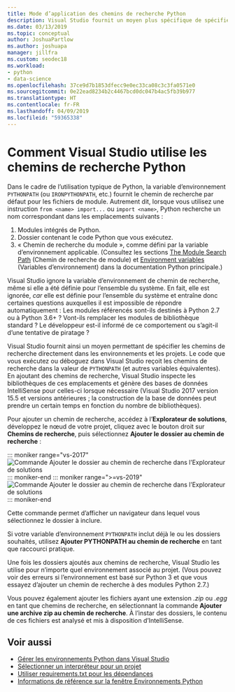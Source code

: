 ```yaml
---
title: Mode d’application des chemins de recherche Python
description: Visual Studio fournit un moyen plus spécifique de spécifier des chemins de recherche pour les environnements et les projets afin d’éviter d’utiliser des variables à l’échelle du système.
ms.date: 03/13/2019
ms.topic: conceptual
author: JoshuaPartlow
ms.author: joshuapa
manager: jillfra
ms.custom: seodec18
ms.workload:
- python
- data-science
ms.openlocfilehash: 37ce9d7b1853dfecc9e0ec33ca08c3c3fa0571e0
ms.sourcegitcommit: 0e22ead8234b2c4467bcd0dc047b4ac5fb39b977
ms.translationtype: HT
ms.contentlocale: fr-FR
ms.lasthandoff: 04/09/2019
ms.locfileid: "59365338"
---
```

# <a name="how-visual-studio-uses-python-search-paths"></a>Comment Visual Studio utilise les chemins de recherche Python

Dans le cadre de l’utilisation typique de Python, la variable d’environnement `PYTHONPATH` (ou `IRONPYTHONPATH`, etc.) fournit le chemin de recherche par défaut pour les fichiers de module. Autrement dit, lorsque vous utilisez une instruction `from <name> import...` ou `import <name>`, Python recherche un nom correspondant dans les emplacements suivants :

1. Modules intégrés de Python.
1. Dossier contenant le code Python que vous exécutez.
1. « Chemin de recherche du module », comme défini par la variable d’environnement applicable. (Consultez les sections [The Module Search Path](https://docs.python.org/2/tutorial/modules.html#the-module-search-path) (Chemin de recherche de module) et [Environment variables](https://docs.python.org/2/using/cmdline.html#envvar-PYTHONPATH) (Variables d’environnement) dans la documentation Python principale.)

Visual Studio ignore la variable d’environnement de chemin de recherche, même si elle a été définie pour l’ensemble du système. En fait, elle est ignorée, *car* elle est définie pour l’ensemble du système et entraîne donc certaines questions auxquelles il est impossible de répondre automatiquement : Les modules référencés sont-ils destinés à Python 2.7 ou à Python 3.6+ ? Vont-ils remplacer les modules de bibliothèque standard ? Le développeur est-il informé de ce comportement ou s’agit-il d’une tentative de piratage ?

Visual Studio fournit ainsi un moyen permettant de spécifier les chemins de recherche directement dans les environnements et les projets. Le code que vous exécutez ou déboguez dans Visual Studio reçoit les chemins de recherche dans la valeur de `PYTHONPATH` (et autres variables équivalentes). En ajoutant des chemins de recherche, Visual Studio inspecte les bibliothèques de ces emplacements et génère des bases de données IntelliSense pour celles-ci lorsque nécessaire (Visual Studio 2017 version 15.5 et versions antérieures ; la construction de la base de données peut prendre un certain temps en fonction du nombre de bibliothèques).

Pour ajouter un chemin de recherche, accédez à l’**Explorateur de solutions**, développez le nœud de votre projet, cliquez avec le bouton droit sur **Chemins de recherche**, puis sélectionnez **Ajouter le dossier au chemin de recherche** :

::: moniker range="vs-2017"
![Commande Ajouter le dossier au chemin de recherche dans l’Explorateur de solutions](media/search-paths-command.png)
::: moniker-end
::: moniker range=">=vs-2019"
![Commande Ajouter le dossier au chemin de recherche dans l’Explorateur de solutions](media/search-paths-command-2019.png)
::: moniker-end

Cette commande permet d’afficher un navigateur dans lequel vous sélectionnez le dossier à inclure.

Si votre variable d’environnement `PYTHONPATH` inclut déjà le ou les dossiers souhaités, utilisez **Ajouter PYTHONPATH au chemin de recherche** en tant que raccourci pratique.

Une fois les dossiers ajoutés aux chemins de recherche, Visual Studio les utilise pour n’importe quel environnement associé au projet. (Vous pouvez voir des erreurs si l’environnement est basé sur Python 3 et que vous essayez d’ajouter un chemin de recherche à des modules Python 2.7.)

Vous pouvez également ajouter les fichiers ayant une extension *.zip* ou *.egg* en tant que chemins de recherche, en sélectionnant la commande **Ajouter une archive zip au chemin de recherche**. À l’instar des dossiers, le contenu de ces fichiers est analysé et mis à disposition d’IntelliSense.

## <a name="see-also"></a>Voir aussi

- [Gérer les environnements Python dans Visual Studio](managing-python-environments-in-visual-studio.md)
- [Sélectionner un interpréteur pour un projet](selecting-a-python-environment-for-a-project.md)
- [Utiliser requirements.txt pour les dépendances](managing-required-packages-with-requirements-txt.md)
- [Informations de référence sur la fenêtre Environnements Python](python-environments-window-tab-reference.md)
